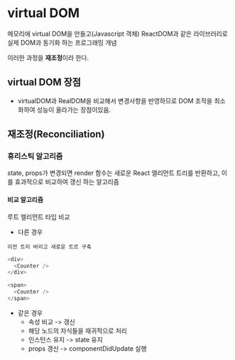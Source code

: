 # virtual DOM
메모리에 virtual DOM을 만들고(Javascript 객체) ReactDOM과 같은 라이브러리로 실제 DOM과 동기화 하는 프로그래밍 개념  

이러한 과정을 **재조정**이라 한다. 

## virtual DOM 장점

- virtualDOM과 RealDOM을 비교해서 변경사항을 반영하므로 DOM 조작을 최소화하여 성능이 올라가는 장점이있음.

## 재조정(Reconciliation)  

### 휴리스틱 알고리즘 
state, props가 변경되면 render 함수는 새로운 React 엘리먼트 트리를 반환하고, 이를 효과적으로 비교하여 갱신 하는 알고리즘 

#### 비교 알고리즘

루트 엘리먼트 타입 비교   

- 다른 경우
```
이전 트리 버리고 새로운 트르 구축
```

``` javascript
<div>
  <Counter />
</div>

<span>
  <Counter />
</span>
``` 
-  같은 경우
    - 속성 비교 -> 갱신
    - 해당 노드의 자식들을 재귀적으로 처리
    - 인스턴스 유지 -> state 유지
    - props 갱신 -> componentDidUpdate 실행
